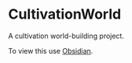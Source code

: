 # CultivationWorld

A cultivation world-building project.

To view this use [Obsidian](https://obsidian.md/).
